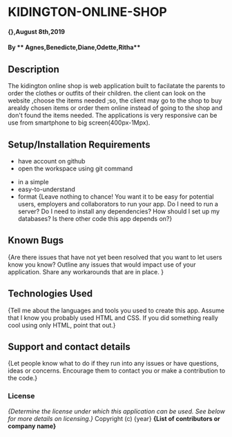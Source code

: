 # KIDINGTON-ONLINE-SHOP

#### {},August 8th,2019

#### By ** Agnes,Benedicte,Diane,Odette,Ritha**

## Description

The kidington online shop is web application built to facilatate the parents to order the clothes or outfits of their children. the client can look on the website ,choose the items needed ;so, the client may go to the shop to buy arealdy chosen items or order them online instead of going to the shop and don't found the items needed.
The applications is very responsive can be use from smartphone to big screen(400px-1Mpx).

## Setup/Installation Requirements

* have account on github 
* open the workspace using git command 
- in a simple
- easy-to-understand
- format
  {Leave nothing to chance! You want it to be easy for potential users, employers and collaborators to run your app. Do I need to run a server? Do I need to install any dependencies? How should I set up my databases? Is there other code this app depends on?}

## Known Bugs

{Are there issues that have not yet been resolved that you want to let users know you know? Outline any issues that would impact use of your application. Share any workarounds that are in place. }

## Technologies Used

{Tell me about the languages and tools you used to create this app. Assume that I know you probably used HTML and CSS. If you did something really cool using only HTML, point that out.}

## Support and contact details

{Let people know what to do if they run into any issues or have questions, ideas or concerns. Encourage them to contact you or make a contribution to the code.}

### License

_{Determine the license under which this application can be used. See below for more details on licensing.}_
Copyright (c) {year} **{List of contributors or company name}**
